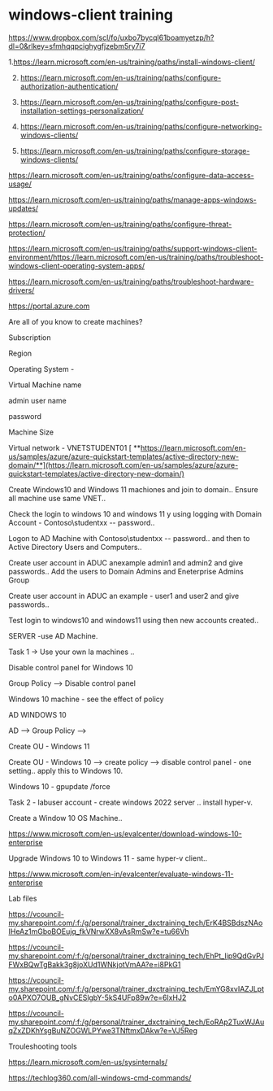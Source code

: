 # windows-client training

https://www.dropbox.com/scl/fo/uxbo7bycql61boamyetzp/h?dl=0&rlkey=sfmhqqpcighygfjzebm5ry7i7

1.https://learn.microsoft.com/en-us/training/paths/install-windows-client/

2. https://learn.microsoft.com/en-us/training/paths/configure-authorization-authentication/

3. https://learn.microsoft.com/en-us/training/paths/configure-post-installation-settings-personalization/

4. https://learn.microsoft.com/en-us/training/paths/configure-networking-windows-clients/

5. https://learn.microsoft.com/en-us/training/paths/configure-storage-windows-clients/

https://learn.microsoft.com/en-us/training/paths/configure-data-access-usage/

https://learn.microsoft.com/en-us/training/paths/manage-apps-windows-updates/

https://learn.microsoft.com/en-us/training/paths/configure-threat-protection/

https://learn.microsoft.com/en-us/training/paths/support-windows-client-environment/https://learn.microsoft.com/en-us/training/paths/troubleshoot-windows-client-operating-system-apps/

https://learn.microsoft.com/en-us/training/paths/troubleshoot-hardware-drivers/













https://portal.azure.com


Are all of you know to create machines?

Subscription

Region

Operating System -

Virtual Machine name

admin user name

password

Machine Size

Virtual network - VNETSTUDENT01
[
**https://learn.microsoft.com/en-us/samples/azure/azure-quickstart-templates/active-directory-new-domain/**](https://learn.microsoft.com/en-us/samples/azure/azure-quickstart-templates/active-directory-new-domain/)


Create Windows10 and Windows 11 machiones and join to domain.. Ensure all machine use same VNET..

Check the login to windows 10 and windows 11 y using logging with Domain Account - Contoso\studentxx -- password..

Logon to AD Machine with  Contoso\studentxx -- password.. and then to Active Directory Users and Computers..

Create user account in ADUC anexample admin1 and admin2 and give passwords.. Add the users to Domain Admins and Eneterprise Admins Group

Create user account in ADUC an example  - user1 and user2 and give passwords..

Test login to windows10 and windows11 using then new accounts created..

SERVER -use AD Machine.



Task 1 -> Use your own la machines ..

Disable control panel for Windows 10

Group Policy --> Disable control panel

Windows 10 machine - see the effect of policy

AD
WINDOWS 10

AD --> Group Policy -->

Create OU - Windows 11

Create OU - Windows 10 --> create policy --> disable control panel - one setting.. apply this to Windows 10.

Windows 10 - gpupdate /force


Task 2 - labuser account - create windows 2022 server .. install hyper-v.

Create a Window 10 OS Machine..

https://www.microsoft.com/en-us/evalcenter/download-windows-10-enterprise

Upgrade Windows 10 to Windows 11 - same hyper-v client..

https://www.microsoft.com/en-in/evalcenter/evaluate-windows-11-enterprise



Lab files

https://vcouncil-my.sharepoint.com/:f:/g/personal/trainer_dxctraining_tech/ErK4BSBdszNAoIHeAz1mGboBOEujq_fkVNrwXX8vAsRmSw?e=tu66Vh

https://vcouncil-my.sharepoint.com/:f:/g/personal/trainer_dxctraining_tech/EhPt_Iip9QdGvPJFWxBQwTgBakk3g8joXUd1WNkjotVmAA?e=i8PkG1

https://vcouncil-my.sharepoint.com/:f:/g/personal/trainer_dxctraining_tech/EmYG8xvIAZJLpto0APXO7OUB_gNvCESlgbY-5kS4UFp89w?e=6lxHJ2

https://vcouncil-my.sharepoint.com/:f:/g/personal/trainer_dxctraining_tech/EoRAp2TuxWJAuqZxZDKhYsgBuNZOGWLPYwe3TNftmxDAkw?e=VJ5Reg


Trouleshooting tools

https://learn.microsoft.com/en-us/sysinternals/

https://techlog360.com/all-windows-cmd-commands/
